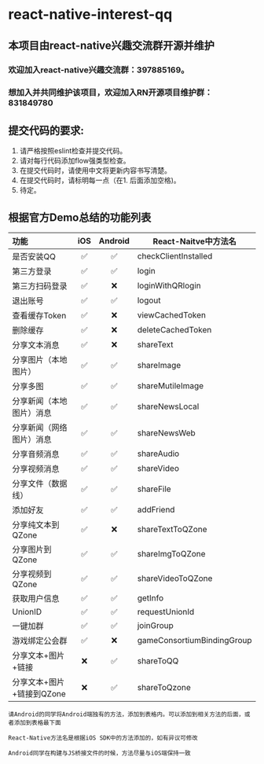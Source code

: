 # react-native-interest-qq

## 本项目由react-native兴趣交流群开源并维护

### 欢迎加入react-native兴趣交流群：397885169。
### 想加入并共同维护该项目，欢迎加入RN开源项目维护群：831849780

## 提交代码的要求:
  1. 请严格按照eslint检查并提交代码。
  2. 请对每行代码添加flow强类型检查。
  3. 在提交代码时，请使用中文将更新内容书写清楚。
  4. 在提交代码时，请标明每一点（在1. 后面添加空格)。
  5. 待定。

## 根据官方Demo总结的功能列表
| 功能                     | iOS  | Android | React-Naitve中方法名 |
| :----------------------- | :--: | :--: | ------------ |
| 是否安装QQ | ✅ |    ✅   | checkClientInstalled |
| 第三方登录               | ✅ |     ✅     | login |
| 第三方扫码登录           | ✅ |    ❌    | loginWithQRlogin |
| 退出账号                 | ✅ |     ✅    | logout |
| 查看缓存Token            | ✅ |     ❌     | viewCachedToken |
| 删除缓存                 | ✅ |     ❌     | deleteCachedToken |
| 分享文本消息             | ✅ |   ❌      | shareText |
| 分享图片（本地图片）     | ✅ |    ✅     | shareImage |
| 分享多图                 | ✅ |  ✅       | shareMutileImage |
| 分享新闻（本地图片）消息 | ✅ |      ✅   | shareNewsLocal |
| 分享新闻（网络图片）消息 | ✅ |     ✅    | shareNewsWeb |
| 分享音频消息             | ✅ |   ✅      | shareAudio |
| 分享视频消息             | ✅ |     ✅    | shareVideo |
| 分享文件（数据线）       | ✅ |     ✅    | shareFile |
| 添加好友                 | ✅ |    ✅     | addFriend |
| 分享纯文本到QZone        | ✅ |    ❌     | shareTextToQZone |
| 分享图片到QZone          | ✅ |   ✅      | shareImgToQZone |
| 分享视频到QZone          | ✅ |     ✅    | shareVideoToQZone |
| 获取用户信息             | ✅ |    ✅     | getInfo |
| UnionID                  | ✅ |   ✅      | requestUnionId |
| 一键加群                 | ✅ |    ✅     | joinGroup |
| 游戏绑定公会群           | ✅ |     ❌      | gameConsortiumBindingGroup |
| 分享文本+图片+链接       |❌|✅|shareToQQ
| 分享文本+图片+链接到QZone|❌|✅| shareToQzone

`请Android的同学将Android端独有的方法，添加到表格内。可以添加到相关方法的后面，或者添加到表格最下面`

`React-Native方法名是根据iOS SDK中的方法添加的，如有异议可修改`

`Android同学在构建与JS桥接文件的时候，方法尽量与iOS端保持一致` 

